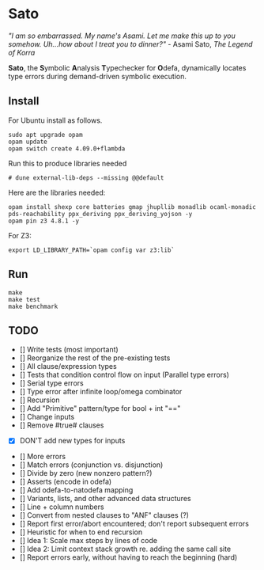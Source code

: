 Sato
=====

_"I am so embarrassed. My name's Asami. Let me make this up to you somehow. Uh...how about I treat you to dinner?"_ - Asami Sato, _The Legend of Korra_

**Sato**, the **S**ymbolic **A**nalysis **T**ypechecker for **O**defa, dynamically locates type errors during demand-driven symbolic execution.

Install
-------

For Ubuntu install as follows.

```
sudo apt upgrade opam
opam update
opam switch create 4.09.0+flambda
```


Run this to produce libraries needed
```
# dune external-lib-deps --missing @@default
```

Here are the libraries needed:
```
opam install shexp core batteries gmap jhupllib monadlib ocaml-monadic pds-reachability ppx_deriving ppx_deriving_yojson -y
opam pin z3 4.8.1 -y
```

For Z3:
```
export LD_LIBRARY_PATH=`opam config var z3:lib`
```

Run
---

```
make
make test
make benchmark
```

TODO
---
- [] Write tests (most important)
 - [] Reorganize the rest of the pre-existing tests
 - [] All clause/expression types
 - [] Tests that condition control flow on input (Parallel type errors)
 - [] Serial type errors
 - [] Type error after infinite loop/omega combinator
 - [] Recursion
- [] Add "Primitive" pattern/type for bool + int "=="
- [] Change inputs
 - [] Remove #true# clauses
 - [x] DON'T add new types for inputs
- [] More errors
 - [] Match errors (conjunction vs. disjunction)
 - [] Divide by zero (new nonzero pattern?)
 - [] Asserts (encode in odefa)
- [] Add odefa-to-natodefa mapping
 - [] Variants, lists, and other advanced data structures
 - [] Line + column numbers
- [] Convert from nested clauses to "ANF" clauses (?)
 - [] Report first error/abort encountered; don't report subsequent errors
- [] Heuristic for when to end recursion
 - [] Idea 1: Scale max steps by lines of code
 - [] Idea 2: Limit context stack growth re. adding the same call site
- [] Report errors early, without having to reach the beginning (hard)
